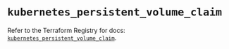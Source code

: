 # `kubernetes_persistent_volume_claim`

Refer to the Terraform Registry for docs: [`kubernetes_persistent_volume_claim`](https://registry.terraform.io/providers/hashicorp/kubernetes/2.28.1/docs/resources/persistent_volume_claim).

